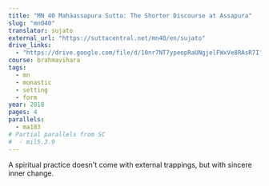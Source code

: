 ```yaml
---
title: "MN 40 Mahāassapura Sutta: The Shorter Discourse at Assapura"
slug: "mn040"
translator: sujato
external_url: "https://suttacentral.net/mn40/en/sujato"
drive_links:
  - "https://drive.google.com/file/d/10nr7NT7ypeopRaUNgjelFWxVe8RAsR7I"
course: brahmavihara
tags:
  - mn
  - monastic
  - setting
  - form
year: 2018
pages: 4
parallels:
  - ma183
# Partial parallels from SC
#  - mil5.3.9
---
```


A spiritual practice doesn't come with external trappings, but with sincere inner change.

